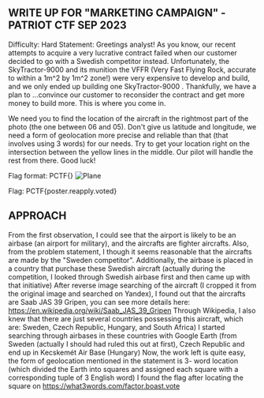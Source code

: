 WRITE UP FOR "MARKETING CAMPAIGN" - PATRIOT CTF SEP 2023
-------------------------------------------------------------------------
Difficulty: Hard
Statement: 
Greetings analyst! As you know, our recent attempts to acquire a very lucrative contract failed when our customer decided to go with a Swedish competitor instead. Unfortunately, the SkyTractor-9000 and its munition the VFFR (Very Fast Flying Rock, accurate to within a 1m^2 by 1m^2 zone!) were very expensive to develop and build, and we only ended up building one SkyTractor-9000 . Thankfully, we have a plan to ...convince our customer to reconsider the contract and get more money to build more. This is where you come in.

We need you to find the location of the aircraft in the rightmost part of the photo (the one between 06 and 05). Don't give us latitude and longitude, we need a form of geolocation more precise and reliable than that (that involves using 3 words) for our needs. Try to get your location right on the intersection between the yellow lines in the middle. Our pilot will handle the rest from there. Good luck!

Flag format: PCTF{}
![Plane](https://github.com/anhvuleduc/WU/assets/144676637/fbe16ba1-ce40-4c13-a72b-bac2fad30efb)

Flag: PCTF{poster.reapply.voted} 

APPROACH
---------
From the first observation, I could see that the airport is likely to be an airbase (an airport for military), and the aircrafts are fighter aircrafts.
Also, from the problem statement, I though it seems reasonable that the aircrafts are made by the "Sweden competitor". Additionally, the airbase is placed in a country that purchase these Swedish aircraft (actually during the competition, I looked through Swedish airbase first and then came up with that initiative)
After reverse image searching of the aircraft (I cropped it from the original image and searched on Yandex), I found out that the aircrafts are Saab JAS 39 Gripen, you can see more details here: https://en.wikipedia.org/wiki/Saab_JAS_39_Gripen
Through Wikipedia, I also knew that there are just several countries possessing this aircraft, which are: Sweden, Czech Republic, Hungary, and South Africa)
I started searching through airbases in these countries with Google Earth (from Sweden (actually I should had ruled this out at first), Czech Republic and end up in Kecskemét Air Base (Hungary)
Now, the work left is quite easy, the form of geolocation mentioned in the statement is 3- word location (which divided the Earth into squares and assigned each square with a corresponding tuple of 3 English word) I found the flag after locating the square on https://what3words.com/factor.boast.vote
